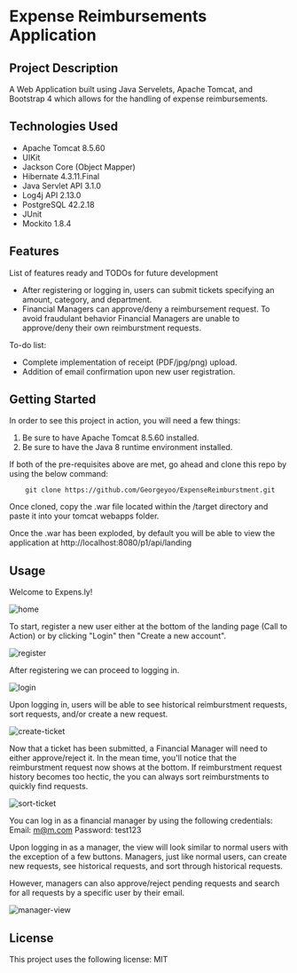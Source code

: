 # Expense Reimbursements Application

## Project Description

A Web Application built using Java Servelets, Apache Tomcat, and Bootstrap 4 which allows for the handling of expense reimbursements.

## Technologies Used

- Apache Tomcat 8.5.60
- UIKit
- Jackson Core (Object Mapper)
- Hibernate 4.3.11.Final
- Java Servlet API 3.1.0
- Log4j API 2.13.0
- PostgreSQL 42.2.18
- JUnit
- Mockito 1.8.4


## Features

List of features ready and TODOs for future development
- After registering or logging in, users can submit tickets specifying an amount, category, and department.
- Financial Managers can approve/deny a reimbursement request. To avoid fraudulant behavior Financial Managers are unable to approve/deny their own reimburstment requests. 

To-do list:
* Complete implementation of receipt (PDF/jpg/png) upload.
* Addition of email confirmation upon new user registration.

## Getting Started
   
In order to see this project in action, you will need a few things:

1) Be sure to have Apache Tomcat 8.5.60 installed.
2) Be sure to have the Java 8 runtime environment installed.

If both of the pre-requisites above are met, go ahead and clone this repo by using the below command:

        git clone https://github.com/Georgeyoo/ExpenseReimburstment.git

Once cloned, copy the .war file located within the /target directory and paste it into your tomcat webapps folder.

Once the .war has been exploded, by default you will be able to view the application at http://localhost:8080/p1/api/landing

## Usage

Welcome to Expens.ly!

![home](https://i.ibb.co/mywKjHh/exspensly.png)

To start, register a new user either at the bottom of the landing page (Call to Action) or by clicking "Login" then "Create a new account".

![register](https://i.ibb.co/nggYQjH/register.png)

After registering we can proceed to logging in.

![login](https://i.ibb.co/vB72PXJ/login.png)

Upon logging in, users will be able to see historical reimburstment requests, sort requests, and/or create a new request.

![create-ticket](https://i.ibb.co/jZ4GwMk/client.png)

Now that a ticket has been submitted, a Financial Manager will need to either approve/reject it. In the mean time, you'll notice that the reimburstment request now shows at the bottom. If reimburstment request history becomes too hectic, the you can always sort reimburstments to quickly find requests.

![sort-ticket](https://i.ibb.co/Qb5t8sH/sort.png)

You can log in as a financial manager by using the following credentials:
Email: m@m.com
Password: test123

Upon logging in as a manager, the view will look similar to normal users with the exception of a few buttons.
Managers, just like normal users, can create new requests, see historical requests, and sort through historical requests.

However, managers can also approve/reject pending requests and search for all requests by a specific user by their email.

![manager-view](https://i.ibb.co/3FvxLdc/manager.png)

## License

This project uses the following license: MIT

